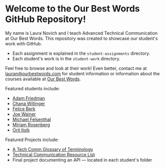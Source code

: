 # Welcome to the Our Best Words GitHub Repository! 

My name is Laura Novich and I teach Advanced Technical Communication at Our Best Words. 
This repository was created to showcase our student's work with GitHub.

* Each assignment is explained in the `student-assignments` directory.
* Each student's work is in the `student-work` directory.

Feel free to browse and look at their work! Even better, contact me at lauran@ourbestwords.com for student information or information about the courses available at [Our Best Words](https://ourbestwords.com/).

Featured students include:

* [Adam Friedman](#/student-work/adam-friedman/)
* [Chana Willinger](https://github.com/Laura-Novich-OBW/student-showcase/blob/main/student-work/chana-willinger/)
* [Felice Berk](https://github.com/Laura-Novich-OBW/student-showcase/blob/main/student-work/felice-berk/)
* [Joe Wainer](https://github.com/Laura-Novich-OBW/student-showcase/blob/main/student-work/joe-wainer/)
* [Michael Felsenthal](https://github.com/Laura-Novich-OBW/student-showcase/blob/main/student-work/michael-felsenthal/)
* [Miriam Rosenberg](https://github.com/Laura-Novich-OBW/student-showcase/blob/main/student-work/miriam-rosenberg/)
* [Orit Itsik](https://github.com/Laura-Novich-OBW/student-showcase/blob/main/student-work/orit-itsik/)

Featured Projects include:

* [A Tech Comm Glossary of Terminology](https://github.com/Laura-Novich-OBW/glossary/blob/main/README.md)
* [Technical Communication Resource List](https://github.com/Laura-Novich-OBW/resource-list/blob/main/README.md)
* Final project documenting an API &mdash; located in each student's folder
